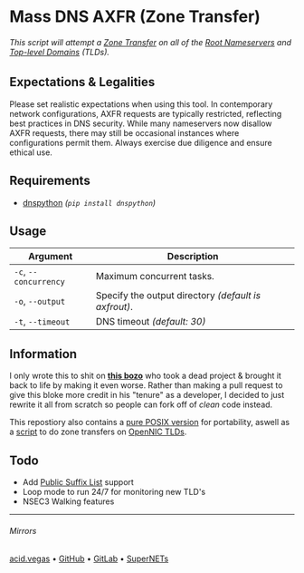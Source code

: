 # Mass DNS AXFR (Zone Transfer)

###### This script will attempt a [Zone Transfer](https://en.wikipedia.org/wiki/DNS_zone_transfer) on all of the [Root Nameservers](https://en.wikipedia.org/wiki/Root_name_server) and [Top-level Domains](https://en.wikipedia.org/wiki/Top-level_domain) *(TLDs)*.

## Expectations & Legalities
Please set realistic expectations when using this tool. In contemporary network configurations, AXFR requests are typically restricted, reflecting best practices in DNS security. While many nameservers now disallow AXFR requests, there may still be occasional instances where configurations permit them. Always exercise due diligence and ensure ethical use.

## Requirements
- [dnspython](https://pypi.org/project/dnspython/) *(`pip install dnspython`)*

## Usage
| Argument              | Description                                          |
| --------------------- | ---------------------------------------------------- |
| `-c`, `--concurrency` | Maximum concurrent tasks.                            |
| `-o`, `--output`      | Specify the output directory *(default is axfrout)*. |
| `-t`, `--timeout`     | DNS timeout *(default: 30)*                          |

## Information
I only wrote this to shit on **[this bozo](https://github.com/flotwig/TLDR-2/tree/main)** who took a dead project & brought it back to life by making it even worse. Rather than making a pull request to give this bloke more credit in his "tenure" as a developer, I decided to just rewrite it all from scratch so people can fork off of *clean* code instead.

This repostiory also contains a [pure POSIX version](./mdaxfr) for portability, aswell as a [script](./opennic) to do zone transfers on [OpenNIC TLDs](https://wiki.opennic.org/opennic/dot).

## Todo
- Add [Public Suffix List](https://publicsuffix.org/list/) support
- Loop mode to run 24/7 for monitoring new TLD's
- NSEC3 Walking features

___

###### Mirrors
[acid.vegas](https://git.acid.vegas/mdaxfr) • [GitHub](https://github.com/acidvegas/mdaxfr) • [GitLab](https://gitlab.com/acidvegas/mdaxfr) • [SuperNETs](https://git.supernets.org/acidvegas/mdaxfr)
